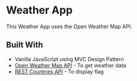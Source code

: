 # Weather App

This Weather App uses the Open Weather Map API.

## Built With

* Vanilla JavaScript using MVC Design Pattern
* [Open Weather Map API](https://openweathermap.org/) - To get weather data
* [REST Countries API](https://restcountries.eu/) - To display flag